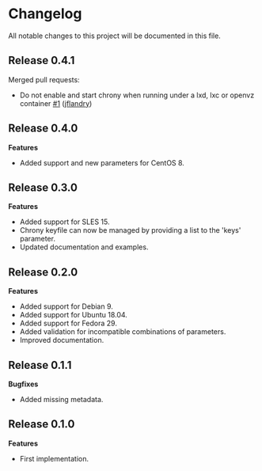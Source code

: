 # Changelog

All notable changes to this project will be documented in this file.

## Release 0.4.1

Merged pull requests:

* Do not enable and start chrony when running under a lxd, lxc or openvz container [\#1](https://github.com/jensortenholm/puppet-chrony/pull/1) ([jflandry](https://github.com/jflandry))

## Release 0.4.0

**Features**

* Added support and new parameters for CentOS 8.

## Release 0.3.0

**Features**

* Added support for SLES 15.
* Chrony keyfile can now be managed by providing a list to the 'keys' parameter.
* Updated documentation and examples.

## Release 0.2.0

**Features**

* Added support for Debian 9.
* Added support for Ubuntu 18.04.
* Added support for Fedora 29.
* Added validation for incompatible combinations of parameters.
* Improved documentation.

## Release 0.1.1

**Bugfixes**

* Added missing metadata.

## Release 0.1.0

**Features**

* First implementation.

